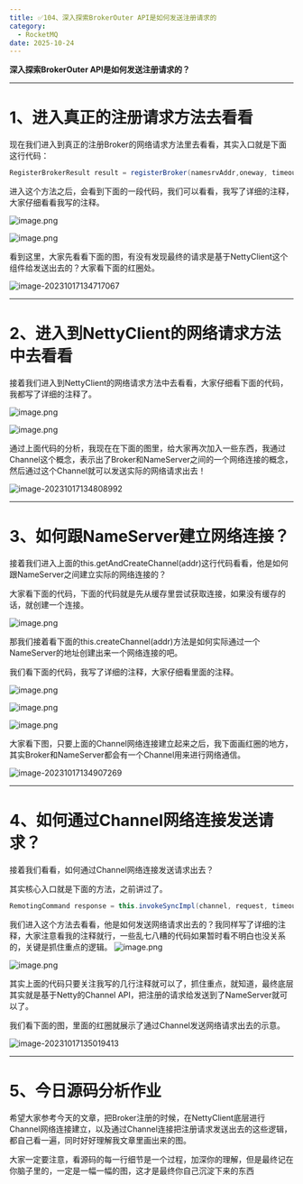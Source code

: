```yaml
---
title: ✅104、深入探索BrokerOuter API是如何发送注册请求的
category:
  - RocketMQ
date: 2025-10-24
---
```



**深入探索BrokerOuter API是如何发送注册请求的？**

---

# 1、进入真正的注册请求方法去看看

现在我们进入到真正的注册Broker的网络请求方法里去看看，其实入口就是下面这行代码：

```java
RegisterBrokerResult result = registerBroker(namesrvAddr,oneway, timeoutMills,requestHeader,body);
```

进入这个方法之后，会看到下面的一段代码，我们可以看看，我写了详细的注释，大家仔细看看我写的注释。

![image.png](https://studyimages.oss-cn-beijing.aliyuncs.com/img/RocketMQ/202310/202310171346884.png)

![image.png](https://studyimages.oss-cn-beijing.aliyuncs.com/img/RocketMQ/202310/202310171346154.png)

看到这里，大家先看看下面的图，有没有发现最终的请求是基于NettyClient这个组件给发送出去的？大家看下面的红圈处。

![image-20231017134717067](https://studyimages.oss-cn-beijing.aliyuncs.com/img/RocketMQ/202310/202310171347108.png)

---

# 2、进入到NettyClient的网络请求方法中去看看

接着我们进入到NettyClient的网络请求方法中去看看，大家仔细看下面的代码，我都写了详细的注释了。

![image.png](https://studyimages.oss-cn-beijing.aliyuncs.com/img/RocketMQ/202310/202310171347706.png)

![image.png](https://studyimages.oss-cn-beijing.aliyuncs.com/img/RocketMQ/202310/202310171347643.png)

通过上面代码的分析，我现在在下面的图里，给大家再次加入一些东西，我通过Channel这个概念，表示出了Broker和NameServer之间的一个网络连接的概念，然后通过这个Channel就可以发送实际的网络请求出去！  

![image-20231017134808992](https://studyimages.oss-cn-beijing.aliyuncs.com/img/RocketMQ/202310/202310171348030.png)

---

# 3、如何跟NameServer建立网络连接？

接着我们进入上面的this.getAndCreateChannel(addr)这行代码看看，他是如何跟NameServer之间建立实际的网络连接的？

大家看下面的代码，下面的代码就是先从缓存里尝试获取连接，如果没有缓存的话，就创建一个连接。

![image.png](https://studyimages.oss-cn-beijing.aliyuncs.com/img/RocketMQ/202310/202310171348194.png)

那我们接着看下面的this.createChannel(addr)方法是如何实际通过一个NameServer的地址创建出来一个网络连接的吧。

我们看下面的代码，我写了详细的注释，大家仔细看里面的注释。

![image.png](https://studyimages.oss-cn-beijing.aliyuncs.com/img/RocketMQ/202310/202310171348259.png)

![image.png](https://studyimages.oss-cn-beijing.aliyuncs.com/img/RocketMQ/202310/202310171348338.png)

![image.png](https://studyimages.oss-cn-beijing.aliyuncs.com/img/RocketMQ/202310/202310171348264.png)

大家看下图，只要上面的Channel网络连接建立起来之后，我下面画红圈的地方，其实Broker和NameServer都会有一个Channel用来进行网络通信。

![image-20231017134907269](https://studyimages.oss-cn-beijing.aliyuncs.com/img/RocketMQ/202310/202310171349308.png)

---

# 4、如何通过Channel网络连接发送请求？

接着我们看看，如何通过Channel网络连接发送请求出去？

其实核心入口就是下面的方法，之前讲过了。

```java
RemotingCommand response = this.invokeSyncImpl(channel, request, timeoutMillis - costTime);
```

我们进入这个方法去看看，他是如何发送网络请求出去的？我同样写了详细的注释，大家注意看我的注释就行，一些乱七八糟的代码如果暂时看不明白也没关系的，关键是抓住重点的逻辑。
![image.png](https://studyimages.oss-cn-beijing.aliyuncs.com/img/RocketMQ/202310/202310171349418.png)

![image.png](https://studyimages.oss-cn-beijing.aliyuncs.com/img/RocketMQ/202310/202310171349226.png)

其实上面的代码只要关注我写的几行注释就可以了，抓住重点，就知道，最终底层其实就是基于Netty的Channel API，把注册的请求给发送到了NameServer就可以了。

我们看下面的图，里面的红圈就展示了通过Channel发送网络请求出去的示意。

![image-20231017135019413](https://studyimages.oss-cn-beijing.aliyuncs.com/img/RocketMQ/202310/202310171350453.png)

---

# 5、今日源码分析作业

希望大家参考今天的文章，把Broker注册的时候，在NettyClient底层进行Channel网络连接建立，以及通过Channel连接把注册请求发送出去的这些逻辑，都自己看一遍，同时好好理解我文章里画出来的图。

大家一定要注意，看源码的每一行细节是一个过程，加深你的理解，但是最终记在你脑子里的，一定是一幅一幅的图，这才是最终你自己沉淀下来的东西
